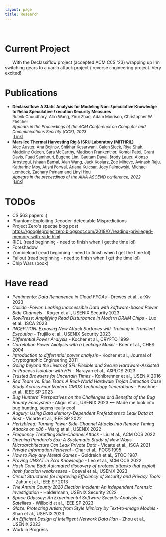 ```yaml
---
layout: page
title: Research
---
```


<center>
<i class="fa fa-code-fork fa-5x" style="color: #000000;"></i>&nbsp;&nbsp;&nbsp; 
<i class="fa fa-code fa-5x" style="color: #000000;"></i>&nbsp;&nbsp;&nbsp; 
<i class="fa fa-codepen fa-5x" style="color: #000000;"></i>&nbsp;&nbsp;&nbsp; 
<i class="fa fa-microchip fa-5x" style="color: #000000;"></i>&nbsp;&nbsp;&nbsp; 
<i class="fa fa-file-code-o fa-5x" style="color: #000000;"></i>
</center>

# Current Project
&nbsp;&nbsp;&nbsp;&nbsp;&nbsp;&nbsp;With the Declassiflow project (accepted ACM CCS '23) wrapping up I'm switching gears to a uarch attack project / reverse engineering project. Very excited!  

# Publications
* <font size="2"><b>Declassiflow: A Static Analysis for Modeling Non-Speculative Knowledge to Relax Speculative Execution Security Measures</b><br>Rutvik Choudhary, Alan Wang, Zirui Zhao, Adam Morrison, Christopher W. Fletcher<br><i>Appears in the Proceedings of the ACM Conference on Computer and Communications Security (CCS), 2023</i><br>[<a href="https://dl.acm.org/doi/10.1145/3576915.3623065" target="_blank">Link</a>]</font>
* <font size="2"><b>Mars Ice Thermal Harvesting Rig & ISRU Laboratory (MITHRIL)</b><br>Alec Auster, Ana Bojinov, Shikhar Kesarwani, Galen Sieck, Riya Shah, Madeline Odeen, Sara McCarthy, Madison Frankenthor, Komol Patel, Grant Davis, Fuad Samhouri, Eugene Lim, Gautam Dayal, Brody Lauer, Alonzo Arostegui, Ishaan Bansal, Alan Wang, Jack Kosiarz, Zoe Mihevc, Avinash Raju, Katharine Moy, Atishi Porwal, Ariana Kulcsar, Joey Palmowski, Michael Lembeck, Zachary Putnam and Linyi Hou<br><i>Appears in the preceedings of the AIAA ASCEND conference, 2022</i><br>[<a href="https://arc.aiaa.org/doi/10.2514/6.2022-4249" target="_blank">Link</a>]</font>

# TODOs 
* CS 563 papers :) 
* Phantom: Exploiting Decoder-detectable Mispredictions
* Project Zero's spectre blog post https://googleprojectzero.blogspot.com/2018/01/reading-privileged-memory-with-side.html
* RIDL (read beginning - need to finish when I get the time lol) 
* Foreshadow
* Zombieload (read beginning - need to finish when I get the time lol) 
* Fallout (read beginning - need to finish when I get the time lol)
* Chip Wars (book) 

# Have read
* _Pentimento: Data Remanence in Cloud FPGAs_ - Drewes et al., arXiv 2023 
* _Collide+Power: Leaking Inaccessible Data with Software-based Power Side Channels_ - Kogler et al., USENIX Security 2023
* _RowPress: Amplifying Read Disturbance in Modern DRAM Chips_ - Luo et al., ISCA 2023 
* _INCEPTION: Exposing New Attack Surfaces with Training in Transient Execution_ - Trujillo et al., USENIX Security 2023 
* _Differential Power Analysis_ - Kocher et al., CRYPTO 1999 
* _Correlation Power Analysis with a Leakage Model_ - Brier et al., CHES 2004 
* _Introduction to differential power analysis_ - Kocher et al., Journal of Cryptographic Engineering 2011 
* _Going beyond the Limits of SFI: Flexible and Secure Hardware-Assisted In-Process Isolation with HFI_ - Narayan et al., ASPLOS 2023 
* _Trusted Browsers for Uncertain Times_ - Kohlbrenner et al., USENIX 2016 
* _Red Team vs. Blue Team: A Real-World Hardware Trojan Detection Case Study Across Four Modern CMOS Technology Generations_ - Puschner et al., IEEE SP 2023 
* _Bug Hunters’ Perspectives on the Challenges and Benefits of the Bug Bounty Ecosystem_ - Akgul et al., USENIX 2023 <-- Made me look into bug hunting, seems really cool 
* _Augury: Using Data Memory-Dependent Prefetchers to Leak Data at Rest_ - Vicarte et al., IEEE SP 2022 
* _Hertzbleed: Turning Power Side-Channel Attacks Into Remote Timing Attacks on x86_ - Wang et al., USENIX 2022 
* _Frequency Throttling Side-Channel Attack_ - Liu et al., ACM CCS 2022 
* _Opening Pandora’s Box: A Systematic Study of New Ways Microarchitecture Can Leak Private Data_ - Vicarte et al., ISCA 2021 
* _Private Information Retrieval_ - Char et al., FOCS 1995 
* _How to Play any Mental Games_ - Goldreich et al., STOC 1987
* _Proving UNSAT in Zero Knowledge_ - Leo et al., ACM CCS 2022
* _Hash Gone Bad: Automated discovery of protocol attacks that exploit hash function weaknesses_ - Coeval et al., USENIX 2023 
* _Circuit Structures for Improving Efficiency of Security and Privacy Tools_ - Zahur et al., IEEE SP 2013
* _The Antrim County 2020 Election Incident: An Independent Forensic Investigation_ - Haldermann, USENIX Security 2022
* _Space Odyssey: An Experimental Software Security Analysis of Satellites_ - Willbold et al., IEEE SP 2023
* _Glaze: Protecting Artists from Style Mimicry by Text-to-Image Models_ - Shan et al., USENIX 2023 
* _An Efficient Design of Intelligent Network Data Plan_ - Zhou et al., USENIX 2023
* Work in Progress <i class="fa fa-calendar" style="color: #000000;"></i>
